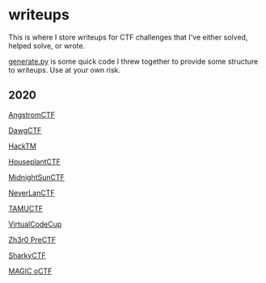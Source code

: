 # writeups

This is where I store writeups for CTF challenges that I've either solved, helped solve, or wrote.

[generate.py](generate.py) is some quick code I threw together to provide some structure to writeups. Use at your own risk.

## 2020
[AngstromCTF](2020-AngstromCTF)

[DawgCTF](2020-DawgCTF)

[HackTM](2020-HackTM)

[HouseplantCTF](2020-HouseplantCTF)

[MidnightSunCTF](2020-MidnightSunCTF)

[NeverLanCTF](2020-NeverLanCTF)

[TAMUCTF](2020-TAMUCTF)

[VirtualCodeCup](2020-VirtualCodeCup)

[Zh3r0 PreCTF](2020-Zh3r0PreCTF)

[SharkyCTF](2020-SharkyCTF)

[MAGIC oCTF](2020-MAGICoCTF)
